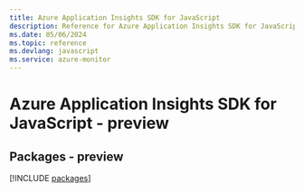 ```yaml
---
title: Azure Application Insights SDK for JavaScript
description: Reference for Azure Application Insights SDK for JavaScript
ms.date: 05/06/2024
ms.topic: reference
ms.devlang: javascript
ms.service: azure-monitor
---
```

# Azure Application Insights SDK for JavaScript - preview
## Packages - preview
[!INCLUDE [packages](application-insights-index.md)]
